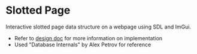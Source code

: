 # Slotted Page
Interactive slotted page data structure on a webpage using SDL and ImGui.
- Refer to [design doc](docs/design.md) for more information on implementation
- Used "Database Internals" by Alex Petrov for reference
